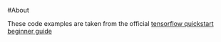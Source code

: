 #About

These code examples are taken from the official [tensorflow quickstart beginner guide](https://www.tensorflow.org/alpha/tutorials/quickstart/beginner)